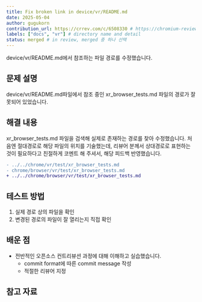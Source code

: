 ```yaml
---
title: Fix broken link in device/vr/README.md
date: 2025-05-04
author: gugukorn
contribution_url: https://crrev.com/c/6508330 # https://chromium-review.googlesource.com/c/chromium/src/+/6508330
labels: ["docs", "vr"] # directory name and detail
status: merged # in review, merged 중 하나 선택
---
```


device/vr/README.md에서 참조하는 파일 경로를 수정했습니다.

## 문제 설명

device/vr/README.md파일에서 참조 중인 xr_browser_tests.md 파일의 경로가 잘못되어 있었습니다.

## 해결 내용

xr_browser_tests.md 파일을 검색해 실제로 존재하는 경로를 찾아 수정했습니다.
처음엔 절대경로로 해당 파일의 위치를 기술했는데, 리뷰어 분께서 상대경로로 표현하는 것이 필요하다고 친절하게 코멘트 해 주셔서, 해당 피드백 반영했습니다.

```diff
- ../../chrome/vr/test/xr_browser_tests.md
- chrome/browser/vr/test/xr_browser_tests.md
+ ../../chrome/browser/vr/test/xr_browser_tests.md

```

## 테스트 방법

1. 실제 경로 상의 파일을 확인
2. 변경된 경로의 파일이 잘 열리는지 직접 확인

## 배운 점

- 전반적인 오픈소스 컨트리뷰션 과정에 대해 이해하고 실습했습니다.
  - commit format에 따른 commit message 작성
  - 적절한 리뷰어 지정

## 참고 자료
